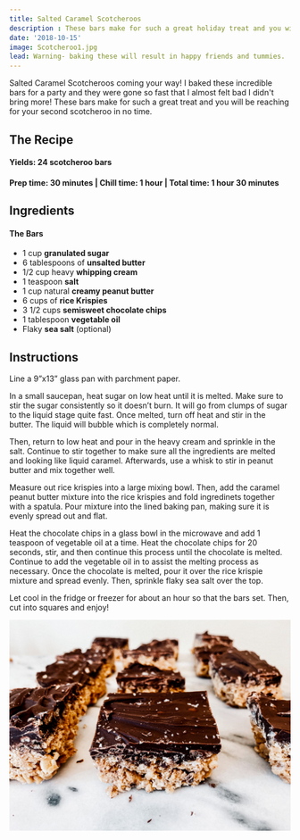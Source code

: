 ```yaml
---
title: Salted Caramel Scotcheroos
description : These bars make for such a great holiday treat and you will be reaching for your second scotcheroo in no time. 
date: '2018-10-15'
image: Scotcheroo1.jpg
lead: Warning- baking these will result in happy friends and tummies. 
---
```

Salted Caramel Scotcheroos coming your way! I baked these incredible bars for a party and they were gone so fast that I almost felt bad I didn't bring more! These bars make for such a great treat and you will be reaching for your second scotcheroo in no time.

## The Recipe

#### Yields: 24 scotcheroo bars

#### Prep time: 30 minutes | Chill time: 1 hour | Total time: 1 hour 30 minutes

## Ingredients
#### The Bars
- 1 cup **granulated sugar**
- 6 tablespoons of **unsalted butter**
- 1/2 cup heavy **whipping cream**
- 1 teaspoon **salt**
- 1 cup natural **creamy peanut butter**
- 6 cups of **rice Krispies**
- 3 1/2 cups **semisweet chocolate chips**
- 1 tablespoon **vegetable oil**
- Flaky **sea salt** (optional)

## Instructions

Line a 9”x13” glass pan with parchment paper. 

In a small saucepan, heat sugar on low heat until it is melted. Make sure to stir the sugar consistently so it doesn’t burn. It will go from clumps of sugar to the liquid stage quite fast. Once melted, turn off heat and stir in the butter. The liquid will bubble which is completely normal.

Then, return to low heat and pour in the heavy cream and sprinkle in the salt. Continue to stir together to make sure all the ingredients are melted and looking like liquid caramel. Afterwards, use a whisk to stir in peanut butter and mix together well. 

Measure out rice krispies into a large mixing bowl. Then, add the caramel peanut butter mixture into the rice krispies and fold ingredinets together with a spatula. Pour mixture into the lined baking pan, making sure it is evenly spread out and flat. 

Heat the chocolate chips in a glass bowl in the microwave and add 1 teaspoon of vegetable oil at a time. Heat the chocolate chips for 20 seconds, stir, and then continue this process until the chocolate is melted. Continue to add the vegetable oil in to assist the melting process as necessary. Once the chocolate is melted, pour it over the rice krispie mixture and spread evenly. Then, sprinkle flaky sea salt over the top. 

Let cool in the fridge or freezer for about an hour so that the bars set. Then, cut into squares and enjoy! 

![](Scotcheroo3.jpg)